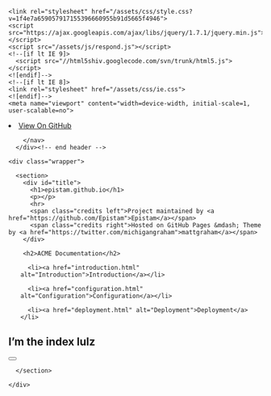 
<!doctype html>
<html lang="en-US">
  <head>
    <meta charset="utf-8">
    <meta http-equiv="X-UA-Compatible" content="chrome=1">

<!-- Begin Jekyll SEO tag v2.3.0 -->
<title>epistam.github.io</title>
<meta property="og:title" content="epistam.github.io" />
<meta property="og:locale" content="en_US" />
<link rel="canonical" href="https://epistam.github.io/" />
<meta property="og:url" content="https://epistam.github.io/" />
<meta property="og:site_name" content="epistam.github.io" />
<script type="application/ld+json">
{"name":"epistam.github.io","description":null,"author":null,"@type":"WebSite","url":"https://epistam.github.io/","image":null,"publisher":null,"headline":"epistam.github.io","dateModified":null,"datePublished":null,"sameAs":null,"mainEntityOfPage":null,"@context":"http://schema.org"}</script>
<!-- End Jekyll SEO tag -->

    <link rel="stylesheet" href="/assets/css/style.css?v=1f4e7a659057917155396660955b91d5665f4946">
    <script src="https://ajax.googleapis.com/ajax/libs/jquery/1.7.1/jquery.min.js"></script>
    <script src="/assets/js/respond.js"></script>
    <!--[if lt IE 9]>
      <script src="//html5shiv.googlecode.com/svn/trunk/html5.js"></script>
    <![endif]-->
    <!--[if lt IE 8]>
    <link rel="stylesheet" href="/assets/css/ie.css">
    <![endif]-->
    <meta name="viewport" content="width=device-width, initial-scale=1, user-scalable=no">

  </head>
  <body>
      <div id="header">
        <nav>
          <li class="fork"><a href="https://github.com/Epistam/epistam.github.io">View On GitHub</a></li>
          
        </nav>
      </div><!-- end header -->

    <div class="wrapper">

      <section>
        <div id="title">
          <h1>epistam.github.io</h1>
          <p></p>
          <hr>
          <span class="credits left">Project maintained by <a href="https://github.com/Epistam">Epistam</a></span>
          <span class="credits right">Hosted on GitHub Pages &mdash; Theme by <a href="https://twitter.com/michigangraham">mattgraham</a></span>
        </div>

        <h2>ACME Documentation</h2>
<ul>
   
      <li><a href="introduction.html" alt="Introduction">Introduction</a></li>
   
      <li><a href="configuration.html" alt="Configuration">Configuration</a></li>
   
      <li><a href="deployment.html" alt="Deployment">Deployment</a></li>
   
</ul>

<h1 id="im-the-index-lulz">I’m the index lulz</h1>

<p><button type="button"></button></p>


      </section>

    </div>

    
  </body>
</html>
